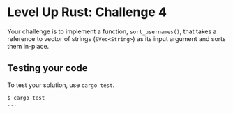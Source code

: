 # Level Up Rust: Challenge 4

Your challenge is to implement a function, `sort_usernames()`, that takes a
reference to vector of strings (`&Vec<String>`) as its input argument and sorts
them in-place.

## Testing your code

To test your solution, use `cargo test`.

```console
$ cargo test
...
```
